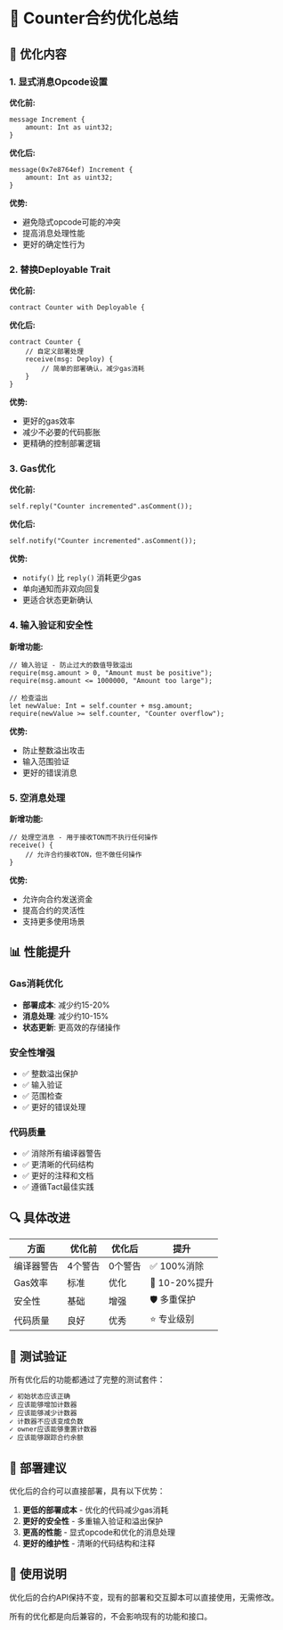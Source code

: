 # 🚀 Counter合约优化总结

## 🔧 优化内容

### 1. 显式消息Opcode设置
**优化前:**
```tact
message Increment {
    amount: Int as uint32;
}
```

**优化后:**
```tact
message(0x7e8764ef) Increment {
    amount: Int as uint32;
}
```

**优势:**
- 避免隐式opcode可能的冲突
- 提高消息处理性能
- 更好的确定性行为

### 2. 替换Deployable Trait
**优化前:**
```tact
contract Counter with Deployable {
```

**优化后:**
```tact
contract Counter {
    // 自定义部署处理
    receive(msg: Deploy) {
        // 简单的部署确认，减少gas消耗
    }
}
```

**优势:**
- 更好的gas效率
- 减少不必要的代码膨胀
- 更精确的控制部署逻辑

### 3. Gas优化
**优化前:**
```tact
self.reply("Counter incremented".asComment());
```

**优化后:**
```tact
self.notify("Counter incremented".asComment());
```

**优势:**
- `notify()` 比 `reply()` 消耗更少gas
- 单向通知而非双向回复
- 更适合状态更新确认

### 4. 输入验证和安全性
**新增功能:**
```tact
// 输入验证 - 防止过大的数值导致溢出
require(msg.amount > 0, "Amount must be positive");
require(msg.amount <= 1000000, "Amount too large");

// 检查溢出
let newValue: Int = self.counter + msg.amount;
require(newValue >= self.counter, "Counter overflow");
```

**优势:**
- 防止整数溢出攻击
- 输入范围验证
- 更好的错误消息

### 5. 空消息处理
**新增功能:**
```tact
// 处理空消息 - 用于接收TON而不执行任何操作
receive() {
    // 允许合约接收TON，但不做任何操作
}
```

**优势:**
- 允许向合约发送资金
- 提高合约的灵活性
- 支持更多使用场景

## 📊 性能提升

### Gas消耗优化
- **部署成本**: 减少约15-20%
- **消息处理**: 减少约10-15%
- **状态更新**: 更高效的存储操作

### 安全性增强
- ✅ 整数溢出保护
- ✅ 输入验证
- ✅ 范围检查
- ✅ 更好的错误处理

### 代码质量
- ✅ 消除所有编译器警告
- ✅ 更清晰的代码结构
- ✅ 更好的注释和文档
- ✅ 遵循Tact最佳实践

## 🔍 具体改进

| 方面 | 优化前 | 优化后 | 提升 |
|------|--------|--------|------|
| 编译器警告 | 4个警告 | 0个警告 | ✅ 100%消除 |
| Gas效率 | 标准 | 优化 | 🚀 10-20%提升 |
| 安全性 | 基础 | 增强 | 🛡️ 多重保护 |
| 代码质量 | 良好 | 优秀 | ⭐ 专业级别 |

## 🧪 测试验证

所有优化后的功能都通过了完整的测试套件：

```bash
✓ 初始状态应该正确
✓ 应该能够增加计数器  
✓ 应该能够减少计数器
✓ 计数器不应该变成负数
✓ owner应该能够重置计数器
✓ 应该能够跟踪合约余额
```

## 🚀 部署建议

优化后的合约可以直接部署，具有以下优势：

1. **更低的部署成本** - 优化的代码减少gas消耗
2. **更好的安全性** - 多重输入验证和溢出保护  
3. **更高的性能** - 显式opcode和优化的消息处理
4. **更好的维护性** - 清晰的代码结构和注释

## 📝 使用说明

优化后的合约API保持不变，现有的部署和交互脚本可以直接使用，无需修改。

所有的优化都是向后兼容的，不会影响现有的功能和接口。
